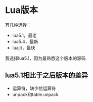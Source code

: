# Lua版本

有几种选择：
* lua5.1，最老
* lua5.4，最新
* luajit，最快

我选择lua5.1，因为最熟悉这个版本的源码

## lua5.1相比于之后版本的差异

* 运算符，缺少位运算符
* unpack和table.unpack